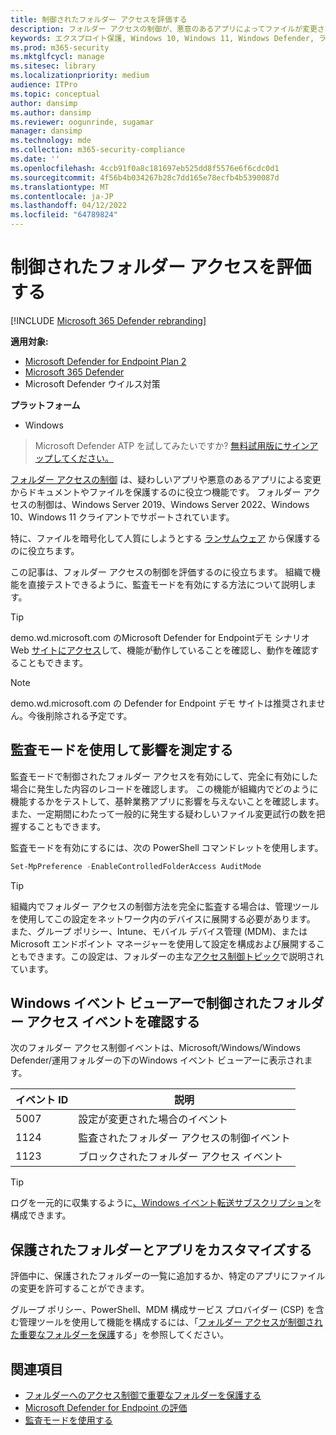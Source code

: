 ```yaml
---
title: 制御されたフォルダー アクセスを評価する
description: フォルダー アクセスの制御が、悪意のあるアプリによってファイルが変更されないように保護する方法について説明します。
keywords: エクスプロイト保護, Windows 10, Windows 11, Windows Defender, ランサムウェア, 保護, 評価, テスト, デモ, 試す
ms.prod: m365-security
ms.mktglfcycl: manage
ms.sitesec: library
ms.localizationpriority: medium
audience: ITPro
ms.topic: conceptual
author: dansimp
ms.author: dansimp
ms.reviewer: oogunrinde, sugamar
manager: dansimp
ms.technology: mde
ms.collection: m365-security-compliance
ms.date: ''
ms.openlocfilehash: 4ccb91f0a8c181697eb525dd8f5576e6f6cdc0d1
ms.sourcegitcommit: 4f56b4b034267b28c7dd165e78ecfb4b5390087d
ms.translationtype: MT
ms.contentlocale: ja-JP
ms.lasthandoff: 04/12/2022
ms.locfileid: "64789824"
---
```

# <a name="evaluate-controlled-folder-access"></a>制御されたフォルダー アクセスを評価する

[!INCLUDE [Microsoft 365 Defender rebranding](../../includes/microsoft-defender.md)]

**適用対象:**
- [Microsoft Defender for Endpoint Plan 2](https://go.microsoft.com/fwlink/?linkid=2154037)
- [Microsoft 365 Defender](https://go.microsoft.com/fwlink/?linkid=2118804)
- Microsoft Defender ウイルス対策

**プラットフォーム**
- Windows

> Microsoft Defender ATP を試してみたいですか? [無料試用版にサインアップしてください。](https://signup.microsoft.com/create-account/signup?products=7f379fee-c4f9-4278-b0a1-e4c8c2fcdf7e&ru=https://aka.ms/MDEp2OpenTrial?ocid=docs-wdatp-enablesiem-abovefoldlink)


[フォルダー アクセスの制御](controlled-folders.md) は、疑わしいアプリや悪意のあるアプリによる変更からドキュメントやファイルを保護するのに役立つ機能です。 フォルダー アクセスの制御は、Windows Server 2019、Windows Server 2022、Windows 10、Windows 11 クライアントでサポートされています。

特に、ファイルを暗号化して人質にしようとする [ランサムウェア](https://www.microsoft.com/wdsi/threats/ransomware) から保護するのに役立ちます。

この記事は、フォルダー アクセスの制御を評価するのに役立ちます。 組織で機能を直接テストできるように、監査モードを有効にする方法について説明します。

> [!TIP]
> demo.wd.microsoft.com のMicrosoft Defender for Endpointデモ シナリオ Web [サイトにアクセス](https://demo.wd.microsoft.com?ocid=cx-wddocs-testground)して、機能が動作していることを確認し、動作を確認することもできます。

> [!NOTE]
> demo.wd.microsoft.com の Defender for Endpoint デモ サイトは推奨されません。今後削除される予定です。

## <a name="use-audit-mode-to-measure-impact"></a>監査モードを使用して影響を測定する

監査モードで制御されたフォルダー アクセスを有効にして、完全に有効にした場合に発生した内容のレコードを確認します。 この機能が組織内でどのように機能するかをテストして、基幹業務アプリに影響を与えないことを確認します。 また、一定期間にわたって一般的に発生する疑わしいファイル変更試行の数を把握することもできます。

監査モードを有効にするには、次の PowerShell コマンドレットを使用します。

```PowerShell
Set-MpPreference -EnableControlledFolderAccess AuditMode
```

> [!TIP]
> 組織内でフォルダー アクセスの制御方法を完全に監査する場合は、管理ツールを使用してこの設定をネットワーク内のデバイスに展開する必要があります。
また、グループ ポリシー、Intune、モバイル デバイス管理 (MDM)、またはMicrosoft エンドポイント マネージャーを使用して設定を構成および展開することもできます。この設定は、フォルダーの主な[アクセス制御トピック](controlled-folders.md)で説明されています。

## <a name="review-controlled-folder-access-events-in-windows-event-viewer"></a>Windows イベント ビューアーで制御されたフォルダー アクセス イベントを確認する

次のフォルダー アクセス制御イベントは、Microsoft/Windows/Windows Defender/運用フォルダーの下のWindows イベント ビューアーに表示されます。

イベント ID | 説明
-|-
 5007 | 設定が変更された場合のイベント
 1124 | 監査されたフォルダー アクセスの制御イベント
 1123 | ブロックされたフォルダー アクセス イベント

> [!TIP]
> ログを一元的に収集するように[、Windows イベント転送サブスクリプション](/windows/win32/wec/setting-up-a-source-initiated-subscription)を構成できます。 

## <a name="customize-protected-folders-and-apps"></a>保護されたフォルダーとアプリをカスタマイズする

評価中に、保護されたフォルダーの一覧に追加するか、特定のアプリにファイルの変更を許可することができます。

グループ ポリシー、PowerShell、MDM 構成サービス プロバイダー (CSP) を含む管理ツールを使用して機能を構成するには、「[フォルダー アクセスが制御された重要なフォルダーを保護](controlled-folders.md)する」を参照してください。

## <a name="see-also"></a>関連項目

* [フォルダーへのアクセス制御で重要なフォルダーを保護する](controlled-folders.md)
* [Microsoft Defender for Endpoint の評価](evaluate-mde.md)
* [監査モードを使用する](audit-windows-defender.md)

